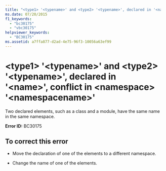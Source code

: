 ```yaml
---
title: "<type1> '<typename>' and <type2> '<typename>', declared in '<name>', conflict in <namespace> '<namespacename>'"
ms.date: 07/20/2015
f1_keywords: 
  - "bc30175"
  - "vbc30175"
helpviewer_keywords: 
  - "BC30175"
ms.assetid: a7ffa877-d2ad-4e75-96f3-10056a63ef99
---
```

# \<type1> '\<typename>' and \<type2> '\<typename>', declared in '\<name>', conflict in \<namespace> '\<namespacename>'
Two declared elements, such as a class and a module, have the same name in the same namespace.  
  
 **Error ID:** BC30175  
  
## To correct this error  
  
- Move the declaration of one of the elements to a different namespace.  
  
- Change the name of one of the elements.
